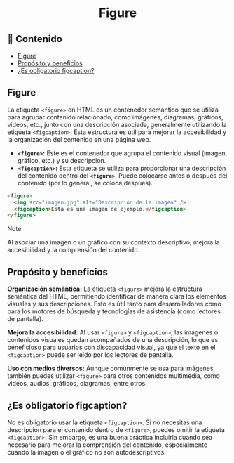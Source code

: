 <h1 align='center'>Figure</h1>

<h2>📑 Contenido</h2>

- [Figure](#figure)
- [Propósito y beneficios](#propósito-y-beneficios)
- [¿Es obligatorio figcaption?](#es-obligatorio-figcaption)

## Figure

La etiqueta `<figure>` en HTML es un contenedor semántico que se utiliza para agrupar contenido relacionado, como imágenes, diagramas, gráficos, videos, etc., junto con una descripción asociada, generalmente utilizando la etiqueta `<figcaption>`. Esta estructura es útil para mejorar la accesibilidad y la organización del contenido en una página web.

- **`<figure>`:** Este es el contenedor que agrupa el contenido visual (imagen, gráfico, etc.) y su descripción.
- **`<figcaption>`:** Esta etiqueta se utiliza para proporcionar una descripción del contenido dentro del **`<figure>`**. Puede colocarse antes o después del contenido (por lo general, se coloca después).

```html
<figure>
  <img src="imagen.jpg" alt="Descripción de la imagen" />
  <figcaption>Esta es una imagen de ejemplo.</figcaption>
</figure>
```

> [!NOTE]
>
> Al asociar una imagen o un gráfico con su contexto descriptivo, mejora la accesibilidad y la comprensión del contenido.

## Propósito y beneficios

**Organización semántica:** La etiqueta `<figure>` mejora la estructura semántica del HTML, permitiendo identificar de manera clara los elementos visuales y sus descripciones. Esto es útil tanto para desarrolladores como para los motores de búsqueda y tecnologías de asistencia (como lectores de pantalla).

**Mejora la accesibilidad:** Al usar `<figure>` y `<figcaption>`, las imágenes o contenidos visuales quedan acompañados de una descripción, lo que es beneficioso para usuarios con discapacidad visual, ya que el texto en el `<figcaption>` puede ser leído por los lectores de pantalla.

**Uso con medios diversos:** Aunque comúnmente se usa para imágenes, también puedes utilizar `<figure>` para otros contenidos multimedia, como videos, audios, gráficos, diagramas, entre otros.

## ¿Es obligatorio figcaption?

No es obligatorio usar la etiqueta `<figcaption>`. Si no necesitas una descripción para el contenido dentro de `<figure>`, puedes omitir la etiqueta `<figcaption>`. Sin embargo, es una buena práctica incluirla cuando sea necesario para mejorar la comprensión del contenido, especialmente cuando la imagen o el gráfico no son autodescriptivos.
